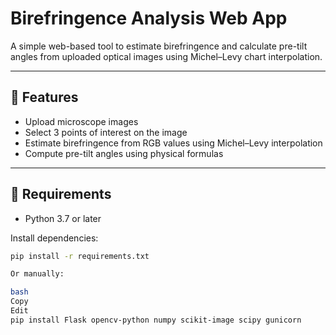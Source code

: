 # Birefringence Analysis Web App

A simple web-based tool to estimate birefringence and calculate pre-tilt angles from uploaded optical images using Michel–Levy chart interpolation.

---

## 🚀 Features

- Upload microscope images  
- Select 3 points of interest on the image  
- Estimate birefringence from RGB values using Michel–Levy interpolation  
- Compute pre-tilt angles using physical formulas  

---

## 🧰 Requirements

- Python 3.7 or later  

Install dependencies:

```bash
pip install -r requirements.txt

Or manually:

bash
Copy
Edit
pip install Flask opencv-python numpy scikit-image scipy gunicorn
